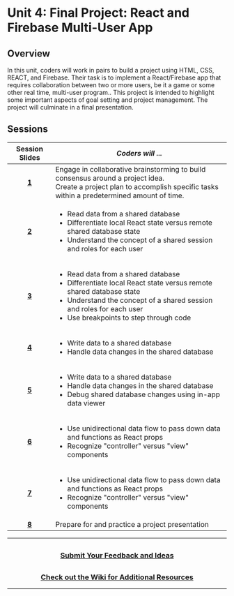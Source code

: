 # Unit 4: Final Project: React and Firebase Multi-User App

## Overview
In this unit, coders will work in pairs to build a project using HTML, CSS, REACT, and Firebase. Their task is to implement a React/Firebase app that requires collaboration between two or more users, be it a game or some other real time, multi-user program.. This project is intended to highlight some important aspects of goal setting and project management. The project will culminate in a final presentation.

## Sessions 
|Session Slides|*Coders will ...*|
|:-------:|-------|
|**[1](https://docs.google.com/presentation/d/1rIDYuIDoTo9ue871soTVqeXcAN2Wxv37hpj5HCJtI3U/edit?usp=sharing)**| Engage in collaborative brainstorming to build consensus around a project idea. </br>Create a project plan to accomplish specific tasks within a predetermined amount of time.|
|**[2](https://docs.google.com/presentation/d/1rIDYuIDoTo9ue871soTVqeXcAN2Wxv37hpj5HCJtI3U/edit?usp=sharing)**|<ul><li>Read data from a shared database</li><li>Differentiate local React state versus remote shared database state</li><li>Understand the concept of a shared session and roles for each user</li>|
  |**[3](https://docs.google.com/presentation/d/1M7THrA-F-nwb1dNToahr7uBd9UCBxmhAvf1IPUUUaTQ/edit?usp=sharing)**|<ul><li>Read data from a shared database</li><li>Differentiate local React state versus remote shared database state</li><li>Understand the concept of a shared session and roles for each user</li><li>Use breakpoints to step through code</li></ul> |
  |**[4](https://docs.google.com/presentation/d/1piKoO1h4yKZ7HxoaOfc-UupRN25I3sfvQccSOjkuzUE/edit?usp=sharing)**|<ul><li>Write data to a shared database</li><li>Handle data changes in the shared database</li></ul> |
  |**[5](https://docs.google.com/presentation/d/1upQDe0hZx_27eNYpIeOJovDBhS4LIQR2IdM7oOQ9iEY/edit?usp=sharing)**|<ul><li>Write data to a shared database</li><li>Handle data changes in the shared database</li><li>Debug shared database changes using in-app data viewer</li></ul> |
  |**[6](https://docs.google.com/presentation/d/1TudLe_9zOVJpnE0NMTH21QxYgDZhb8tl_bKWZe2Jlv4/edit?usp=sharing)**|<ul><li>Use unidirectional data flow to pass down data and functions as React props</li><li>Recognize "controller" versus "view" components</li> |
|**[7](https://docs.google.com/presentation/d/1dVxyM4E4aDsIei2hL-oEmkP8fXPWD2Igmcc_X31_6SI/edit?usp=sharing)**|<ul><li>Use unidirectional data flow to pass down data and functions as React props</li><li>Recognize "controller" versus "view" components</li>  |
|**[8]()**|Prepare for and practice a project presentation|

----

## <h3 align="center"><a href="https://forms.gle/vyAD1HFwXHZMRXrr9">Submit Your Feedback and Ideas</a></h3>

## <h3 align="center"><a href="https://github.com/itscodenation/curriculum-20-21/wiki">Check out the Wiki for Additional Resources</a></h3>

----
